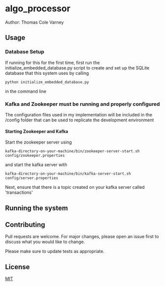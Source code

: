 # algo_processor
Author: Thomas Cole Varney

## Usage

### Database Setup
If running for this for the first time, first run the initialize_embedded_database.py script to create and set up the 
SQLite database that this system uses by calling  

```commandline
python initialize_embedded_database.py
```
in the command line

### Kafka and Zookeeper must be running and properly configured

The configuration files used in my implementation will be included in the /config folder that can be used to replicate 
the development environment

#### Starting Zookeeper and Kafka

Start the zookeeper server using 
```commandline
kafka-directory-on-your-machine/bin/zookeeper-server-start.sh config/zookeeper.properties
```

and start the kafka server with 
```commandline
kafka-directory-on-your-machine/bin/kafka-server-start.sh config/server.properties
```

Next, ensure that there is a topic created on your kafka server called 'transactions'

## Running the system

## Contributing
Pull requests are welcome. For major changes, please open an issue first to discuss what you would like to change.

Please make sure to update tests as appropriate.

## License
[MIT](https://choosealicense.com/licenses/mit/)